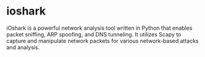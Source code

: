 # ioshark
iOshark is a powerful network analysis tool written in Python that enables packet sniffing, ARP spoofing, and DNS tunneling. It utilizes Scapy to capture and manipulate network packets for various network-based attacks and analysis.
